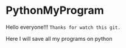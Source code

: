 # PythonMyProgram
Hello everyone!!!
`Thanks for watch this git.`

Here I will save all my programs on python



